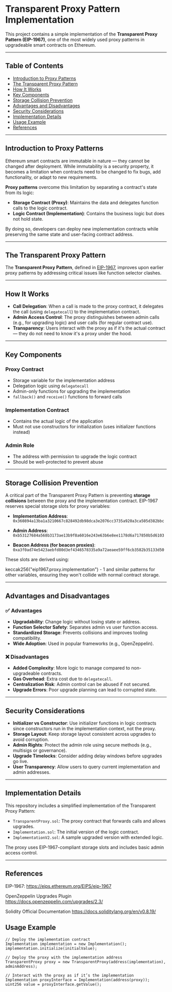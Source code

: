 # Transparent Proxy Pattern Implementation

This project contains a simple implementation of the **Transparent Proxy Pattern (EIP-1967)**, one of the most widely used proxy patterns in upgradeable smart contracts on Ethereum.

---

## Table of Contents

- [Introduction to Proxy Patterns](#introduction-to-proxy-patterns)
- [The Transparent Proxy Pattern](#the-transparent-proxy-pattern)
- [How It Works](#how-it-works)
- [Key Components](#key-components)
- [Storage Collision Prevention](#storage-collision-prevention)
- [Advantages and Disadvantages](#advantages-and-disadvantages)
- [Security Considerations](#security-considerations)
- [Implementation Details](#implementation-details)
- [Usage Example](#usage-example)
- [References](#references)

---

## Introduction to Proxy Patterns

Ethereum smart contracts are immutable in nature — they cannot be changed after deployment. While immutability is a security property, it becomes a limitation when contracts need to be changed to fix bugs, add functionality, or adapt to new requirements.

**Proxy patterns** overcome this limitation by separating a contract's state from its logic:

- **Storage Contract (Proxy)**: Maintains the data and delegates function calls to the logic contract.
- **Logic Contract (Implementation)**: Contains the business logic but does not hold state.

By doing so, developers can deploy new implementation contracts while preserving the same state and user-facing contract address.

---

## The Transparent Proxy Pattern

The **Transparent Proxy Pattern**, defined in [EIP-1967](https://eips.ethereum.org/EIPS/eip-1967), improves upon earlier proxy patterns by addressing critical issues like function selector clashes.

---

## How It Works

- **Call Delegation**: When a call is made to the proxy contract, it delegates the call (using `delegatecall`) to the implementation contract.
- **Admin Access Control**: The proxy distinguishes between admin calls (e.g., for upgrading logic) and user calls (for regular contract use).
- **Transparency**: Users interact with the proxy as if it's the actual contract — they do not need to know it's a proxy under the hood.

---

## Key Components

### Proxy Contract

- Storage variable for the implementation address
- Delegation logic using `delegatecall`
- Admin-only functions for upgrading the implementation
- `fallback()` and `receive()` functions to forward calls

### Implementation Contract

- Contains the actual logic of the application
- Must not use constructors for initialization (uses initializer functions instead)

### Admin Role

- The address with permission to upgrade the logic contract
- Should be well-protected to prevent abuse

---

## Storage Collision Prevention

A critical part of the Transparent Proxy Pattern is preventing **storage collisions** between the proxy and the implementation contract. EIP-1967 reserves special storage slots for proxy variables:

- **Implementation Address**:  
  `0x360894a13ba1a3210667c828492db98dca3e2076cc3735a920a3ca505d382bbc`

- **Admin Address**:  
  `0xb53127684a568b3173ae13b9f8a6016e243e63b6e8ee1178d6a717850b5d6103`

- **Beacon Address (for beacon proxies)**:  
  `0xa3f0ad74e5423aebfd80d3ef4346578335a9a72aeaee59ff6cb3582b35133d50`

These slots are derived using:

keccak256("eip1967.proxy.implementation") - 1 and similar patterns for other variables, ensuring they won't collide with normal contract storage.

---

## Advantages and Disadvantages

### ✅ Advantages

- **Upgradability**: Change logic without losing state or address.
- **Function Selector Safety**: Separates admin vs user function access.
- **Standardized Storage**: Prevents collisions and improves tooling compatibility.
- **Wide Adoption**: Used in popular frameworks (e.g., OpenZeppelin).

### ❌ Disadvantages

- **Added Complexity**: More logic to manage compared to non-upgradeable contracts.
- **Gas Overhead**: Extra cost due to `delegatecall`.
- **Centralization Risk**: Admin control can be abused if not secured.
- **Upgrade Errors**: Poor upgrade planning can lead to corrupted state.

---

## Security Considerations

- **Initializer vs Constructor**: Use initializer functions in logic contracts since constructors run in the implementation context, not the proxy.
- **Storage Layout**: Keep storage layout consistent across upgrades to avoid corruption.
- **Admin Rights**: Protect the admin role using secure methods (e.g., multisigs or governance).
- **Upgrade Timelocks**: Consider adding delay windows before upgrades go live.
- **User Transparency**: Allow users to query current implementation and admin addresses.

---

## Implementation Details

This repository includes a simplified implementation of the Transparent Proxy Pattern:

- `TransparentProxy.sol`: The proxy contract that forwards calls and allows upgrades.
- `Implementation.sol`: The initial version of the logic contract.
- `ImplementationV2.sol`: A sample upgraded version with extended logic.

The proxy uses EIP-1967-compliant storage slots and includes basic admin access control.

---

## References
EIP-1967: https://eips.ethereum.org/EIPS/eip-1967

OpenZeppelin Upgrades Plugin https://docs.openzeppelin.com/upgrades/2.3/

Solidity Official Documentation https://docs.soliditylang.org/en/v0.8.19/

## Usage Example

```solidity
// Deploy the implementation contract
Implementation implementation = new Implementation();
implementation.initialize(initialValue);

// Deploy the proxy with the implementation address
TransparentProxy proxy = new TransparentProxy(address(implementation), adminAddress);

// Interact with the proxy as if it’s the implementation
Implementation proxyInterface = Implementation(address(proxy));
uint256 value = proxyInterface.getValue();


